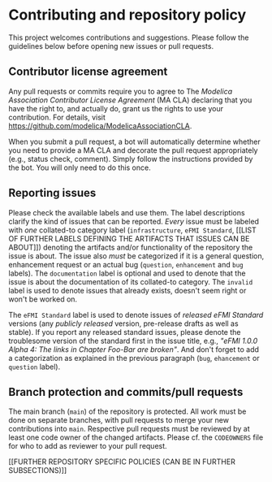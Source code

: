 # Contributing and repository policy

This project welcomes contributions and suggestions. Please follow the guidelines below before opening new issues or pull requests.

## Contributor license agreement

Any pull requests or commits require you to agree to The _Modelica Association Contributor License Agreement_ (MA CLA) declaring that you have the right to, and actually do, grant us the rights to use your contribution. For details, visit https://github.com/modelica/ModelicaAssociationCLA.

When you submit a pull request, a bot will automatically determine whether you need to provide a MA CLA and decorate the pull request appropriately (e.g., status check, comment). Simply follow the instructions provided by the bot. You will only need to do this once.

## Reporting issues

Please check the available labels and use them. The label descriptions clarify the kind of issues that can be reported. _Every_ issue must be labeled with _one_ collated-to category label (`infrastructure`, `eFMI Standard`, [[LIST OF FURTHER LABELS DEFINING THE ARTIFACTS THAT ISSUES CAN BE ABOUT]]) denoting the artifacts and/or functionality of the repository the issue is about. The issue also _must_ be categorized if it is a general question, enhancement request or an actual bug (`question`, `enhancement` and `bug` labels). The `documentation` label is optional and used to denote that the issue is about the documentation of its collated-to category. The `invalid` label is used to denote issues that already exists, doesn't seem right or won't be worked on.

The `eFMI Standard` label is used to denote issues of _released_ _eFMI Standard_ versions (any _publicly released_ version, pre-release drafts as well as stable). If you report any released standard issues, please denote the troublesome version of the standard first in the issue title, e.g., _"eFMI 1.0.0 Alpha 4: The links in Chapter Foo-Bar are broken"_. And don't forget to add a categorization as explained in the previous paragraph (`bug`, `ehancement` or `question` label).

## Branch protection and commits/pull requests

The main branch (`main`) of the repository is protected. All work must be done on separate branches, with pull requests to merge your new contributions into `main`. Respective pull requests must be reviewed by at least one code owner of the changed artifacts. Please cf. the `CODEOWNERS` file for who to add as reviewer to your pull request.

[[FURTHER REPOSITORY SPECIFIC POLICIES (CAN BE IN FURTHER SUBSECTIONS)]]
